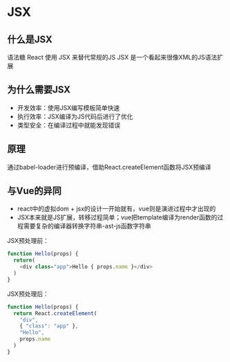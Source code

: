 # JSX

## 什么是JSX
语法糖
React 使用 JSX 来替代常规的JS
JSX 是一个看起来很像XML的JS语法扩展

## 为什么需要JSX
- 开发效率：使用JSX编写模板简单快速
- 执行效率：JSX编译为JS代码后进行了优化
- 类型安全：在编译过程中就能发现错误

## 原理
通过babel-loader进行预编译，借助React.createElement函数将JSX预编译

## 与Vue的异同
- react中的虚拟dom + jsx的设计一开始就有，vue则是演进过程中才出现的
- JSX本来就是JS扩展，转移过程简单；vue把template编译为render函数的过程需要复杂的编译器转换字符串-ast-js函数字符串

JSX预处理前：
```js
function Hello(props) {
  return(
    <div class="app">Hello { props.name }</div>
  )
}
```

JSX预处理后：
```js
function Hello(props) {
  return React.createElement(
    "div",
    { "class": "app" },
    "Hello",
    props.name
  )
}
```